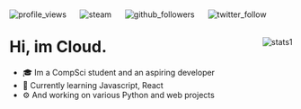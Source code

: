 <div class=root>
  <div class=badges align=left>
      <img alt=profile_views align=center style="margin-right: 20px; margin-bottom: -10px" src=https://komarev.com/ghpvc/?username=Cloud11665&style=flat-square&color=brightgreen> 
      <img alt=steam align=center style="margin-right: 20px; margin-bottom: -10px" src=https://img.shields.io/static/v1?label=Steam&message=Cloud11665&logo=steam&style=flat-square&link=https://steamcommunity.com/id/Cloud2137>
      <img alt=github_followers align=center style="margin-right: 20px; margin-bottom: -10px" src=https://img.shields.io/github/followers/Cloud11665?style=social&label=Github&logo=github>
      <img alt=twitter_follow align=center style="margin-right: 20px; margin-bottom: -10px" src=https://img.shields.io/twitter/follow/Cloud11665?style=social&label=Twitter&logo=twitter&color=lightgray>
  </div>
    <div class=stats>
        <img alt=stats1 align=right style="object-fit: none; object-position: 0 -50px;" src=https://github-readme-stats.vercel.app/api?username=Cloud11665&count_private=true&theme=gradient&bg_color=45,E76344,904E95&title_color=FFFFFF&text_color=FFFFFF&icon_color=FFFFFF>
      <h1>Hi, im Cloud.</h1>
      <ul>
        <li>🎓 Im a CompSci student and an aspiring developer</li>
        <li>📖 Currently learning Javascript, React</li>
        <li>⚙️ And working on various Python and web projects</li>
      </ul>
    </div>
</div>
